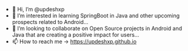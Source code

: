 - 👋 Hi, I’m @updeshxp
- 👀 I’m interested in learning SpringBoot in Java and other upcoming prospects related to Android...
- 💞️ I’m looking to collaborate on Open Source projects in Android and Java that are creating a positive impact for users...
- 📫 How to reach me -> https://updeshxp.github.io 

<!---
updeshxp/updeshxp is a ✨ special ✨ repository because its `README.md` (this file) appears on your GitHub profile.
You can click the Preview link to take a look at your changes.
--->
